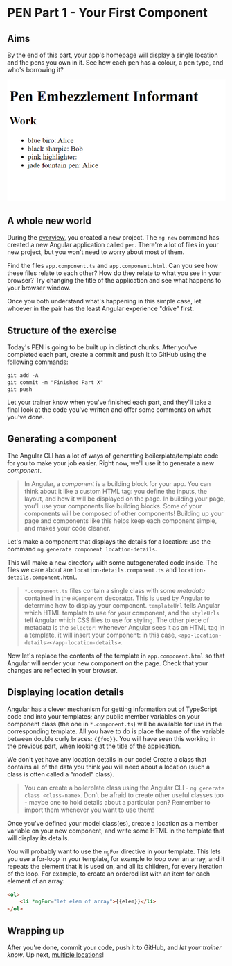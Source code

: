 # PEN Part 1 - Your First Component

## Aims

By the end of this part, your app's homepage will display a single location and the pens you own in it. See how each pen has a colour, a pen type, and who's borrowing it?

![Part 1](assets/Part1.png)

## A whole new world

During the [overview](Overview.md), you created a new project. The `ng new` command has created a new Angular application called `pen`. There're a lot of files in your new project, but you won't need to worry about most of them.

Find the files `app.component.ts` and `app.component.html`. Can you see how these files relate to each other? How do they relate to what you see in your browser? Try changing the title of the application and see what happens to your browser window.

Once you both understand what's happening in this simple case, let whoever in the pair has the least Angular experience "drive" first.

## Structure of the exercise

Today's PEN is going to be built up in distinct chunks. After you've completed each part, create a commit and push it to GitHub using the following commands:

```
git add -A
git commit -m "Finished Part X"
git push
```

Let your trainer know when you've finished each part, and they'll take a final look at the code you've written and offer some comments on what you've done.

## Generating a component

The Angular CLI has a lot of ways of generating boilerplate/template code for you to make your job easier. Right now, we'll use it to generate a new *component*.

>In Angular, a *component* is a building block for your app. You can think about it like a custom HTML tag: you define the inputs, the layout, and how it will be displayed on the page. In building your page, you'll use your components like building blocks. Some of your components will be composed of other components! Building up your page and components like this helps keep each component simple, and makes your code cleaner.

Let's make a component that displays the details for a location: use the command `ng generate component location-details`.

This will make a new directory with some autogenerated code inside. The files we care about are `location-details.component.ts` and `location-details.component.html`.

>`*.component.ts` files contain a single class with some *metadata* contained in the `@Component` decorator. This is used by Angular to determine how to display your component. `templateUrl` tells Angular which HTML template to use for your component, and the `styleUrls` tell Angular which CSS files to use for styling. The other piece of metadata is the `selector`: whenever Angular sees it as an HTML tag in a template, it will insert your component: in this case, `<app-location-details></app-location-details>`.

Now let's replace the contents of the template in `app.component.html` so that Angular will render your new component on the page. Check that your changes are reflected in your browser.

## Displaying location details

Angular has a clever mechanism for getting information out of TypeScript code and into your templates; any public member variables on your component class (the one in `*.component.ts`) will be available for use in the corresponding template. All you have to do is place the name of the variable between double curly braces: `{{foo}}`. You will have seen this working in the previous part, when looking at the title of the application.

We don't yet have any location details in our code! Create a class that contains all of the data you think you will need about a location (such a class is often called a "model" class).

>You can create a boilerplate class using the Angular CLI - `ng generate class <class-name>`. Don't be afraid to create other useful classes too - maybe one to hold details about a particular pen? Remember to import them whenever you want to use them!

Once you've defined your model class(es), create a location as a member variable on your new component, and write some HTML in the template that will display its details.

You will probably want to use the `ngFor` directive in your template. This lets you use a for-loop in your template, for example to loop over an array, and it repeats the element that it is used on, and all its children, for every iteration of the loop. For example, to create an ordered list with an item for each element of an array:

```html
<ol>
    <li *ngFor="let elem of array">{{elem}}</li>
</ol>
```

## Wrapping up

After you're done, commit your code, push it to GitHub, and *let your trainer know*. Up next, [multiple locations](Part2.md)!
